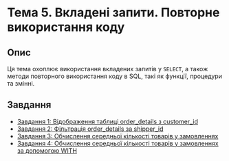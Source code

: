 # Тема 5. Вкладені запити. Повторне використання коду

## Опис
Ця тема охоплює використання вкладених запитів у `SELECT`, а також методи повторного використання коду в SQL, такі як функції, процедури та змінні.

## Завдання
- [Завдання 1: Відображення таблиці order_details з customer_id](1_order_details_with_customers.md)
- [Завдання 2: Фільтрація order_details за shipper_id](2_filter_order_details_by_shipper.md)
- [Завдання 3: Обчислення середньої кількості товарів у замовленнях](3_avg_quantity_per_order.md)
- [Завдання 4: Обчислення середньої кількості товарів у замовленнях за допомогою WITH](4_avg_quantity_with_cte.md)
